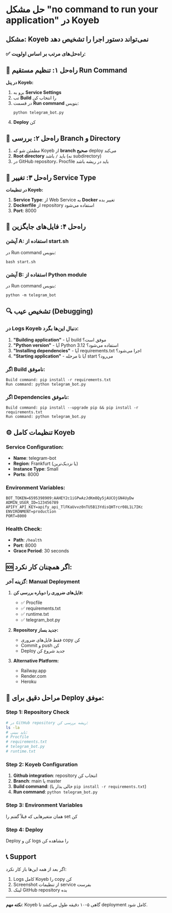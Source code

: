 # حل مشکل "no command to run your application" در Koyeb

## مشکل: Koyeb نمی‌تواند دستور اجرا را تشخیص دهد

### ✅ راه‌حل‌های مرتب بر اساس اولویت:

## 🥇 راه‌حل ۱: تنظیم مستقیم Run Command

**در پنل Koyeb:**

1. برو به **Service Settings**
2. تب **Build** را انتخاب کن
3. در قسمت **Run command** بنویس:
   ```
   python telegram_bot.py
   ```
4. **Deploy** کن

## 🥈 راه‌حل ۲: بررسی Branch و Directory

1. مطمئن شو که Koyeb از **branch صحیح** deploy می‌کند
2. **Root directory** باید `/` باشد (نه subdirectory)
3. در GitHub repository، Procfile باید در ریشه باشد

## 🥉 راه‌حل ۳: تغییر Service Type

**در تنظیمات Koyeb:**

1. **Service Type**: از Web Service به **Docker** تغییر بده
2. **Dockerfile** از repository استفاده می‌شود
3. **Port**: 8000

## 🏅 راه‌حل ۴: فایل‌های جایگزین

### آپشن A: استفاده از start.sh
در Run command بنویس:
```
bash start.sh
```

### آپشن B: استفاده از Python module
در Run command بنویس:
```
python -m telegram_bot
```

## 🔍 تشخیص عیب (Debugging)

### در Logs Koyeb دنبال این‌ها بگرد:

1. **"Building application"** - آیا build موفق است؟
2. **"Python version"** - آیا Python 3.12 استفاده می‌شود؟
3. **"Installing dependencies"** - آیا requirements.txt اجرا می‌شود؟
4. **"Starting application"** - آیا تا مرحله start می‌رود؟

### اگر Build ناموفق:
```
Build command: pip install -r requirements.txt
Run command: python telegram_bot.py
```

### اگر Dependencies ناموفق:
```
Build command: pip install --upgrade pip && pip install -r requirements.txt
Run command: python telegram_bot.py
```

## ⚙️ تنظیمات کامل Koyeb

### Service Configuration:
- **Name**: telegram-bot
- **Region**: Frankfurt (یا نزدیک‌ترین)
- **Instance Type**: Small
- **Ports**: 8000

### Environment Variables:
```
BOT_TOKEN=6595398909:AAHEY2c1iGPwAzJdKm8Qy5jAUCOjGN4UyDw
ADMIN_USER_ID=123456789
APIFY_API_KEY=apify_api_TlFKaUvvz0nTU5B13YdisQHTrcr08L1L7IKc
ENVIRONMENT=production
PORT=8000
```

### Health Check:
- **Path**: `/health`
- **Port**: 8000
- **Grace Period**: 30 seconds

## 🆘 اگر همچنان کار نکرد:

### گزینه آخر: Manual Deployment

1. **فایل‌های ضروری را دوباره بررسی کن:**
   - ✅ Procfile
   - ✅ requirements.txt  
   - ✅ runtime.txt
   - ✅ telegram_bot.py

2. **Repository جدید بساز:**
   - فقط فایل‌های ضروری copy کن
   - Commit و push کن
   - Deploy جدید شروع کن

3. **Alternative Platform:**
   - Railway.app
   - Render.com  
   - Heroku

## 🎯 مراحل دقیق برای Deploy موفق:

### Step 1: Repository Check
```bash
# در GitHub repository ریشه بررسی کن:
ls -la
# باید ببینی:
# Procfile
# requirements.txt
# telegram_bot.py
# runtime.txt
```

### Step 2: Koyeb Configuration
1. **Github integration**: repository انتخاب کن
2. **Branch**: main یا master
3. **Build command**: (خالی بذار یا `pip install -r requirements.txt`)
4. **Run command**: `python telegram_bot.py`

### Step 3: Environment Variables
همان متغیرهایی که قبلاً گفتم را set کن

### Step 4: Deploy
Deploy کن و logs را مشاهده کن

## 📞 Support

اگر بعد از همه این‌ها باز کار نکرد:
1. Logs کامل Koyeb را copy کن
2. Screenshot از تنظیمات service بفرست  
3. لینک GitHub repository بده

---
**نکته مهم**: Koyeb گاهی ۵-۱۰ دقیقه طول می‌کشد تا deployment کامل شود.